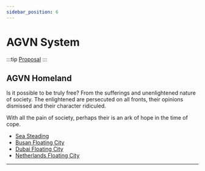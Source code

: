 ```yaml
---
sidebar_position: 6
---
```


# AGVN System

:::tip
[Proposal](https://drive.google.com/file/d/1piedylzLZ68xAg4_7ezkqDNWzt_sUgW8/view?usp=share_link)
:::

## AGVN Homeland

Is it possible to be truly free? From the sufferings and unenlightened nature of society.
The enlightened are persecuted on all fronts, their opinions dismissed and their character ridiculed.

With all the pain of society, perhaps their is an ark of hope in the time of cope.

- [Sea Steading](https://www.seasteading.org/)
- [Busan Floating City](https://www.cnbc.com/2022/04/26/worlds-first-floating-city-prototype-busan-south-korea.html)
- [Dubai Floating City](https://www.thenationalnews.com/uae/environment/world-s-first-floating-city-could-soon-become-a-reality-abu-dhabi-forum-hears-1.977243)
- [Netherlands Floating City](https://www.atlasobscura.com/articles/floating-houses-netherlands)

---

<script src="https://giscus.app/client.js"
        data-repo="hyperswine/hyperswine.github.io"
        data-repo-id="R_kgDOGm36XA"
        data-category="Q&A"
        data-category-id="DIC_kwDOGm36XM4CcCgF"
        data-mapping="pathname"
        data-strict="0"
        data-reactions-enabled="1"
        data-emit-metadata="0"
        data-input-position="bottom"
        data-theme="preferred_color_scheme"
        data-lang="en"
        crossorigin="anonymous"
        async>
</script>

